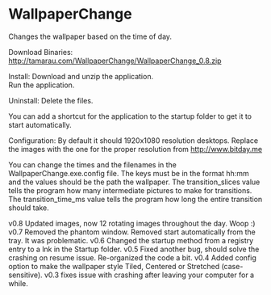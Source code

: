 WallpaperChange
===============

Changes the wallpaper based on the time of day.

Download Binaries: http://tamarau.com/WallpaperChange/WallpaperChange_0.8.zip

Install:
Download and unzip the application.  
Run the application.

Uninstall:
Delete the files.

You can add a shortcut for the application to the startup folder to get it to start automatically.


Configuration:
By default it should 1920x1080 resolution desktops. Replace the images with the one for the proper resolution from http://www.bitday.me

You can change the times and the filenames in the WallpaperChange.exe.config file. The keys must be in the format hh:mm and the values should be the path the wallpaper.
The transition_slices value tells the program how many intermediate pictures to make for transitions.
The transition_time_ms value tells the program how long the entire transition should take.

v0.8 Updated images, now 12 rotating images throughout the day. Woop :)
v0.7 Removed the phantom window.  Removed start automatically from the tray.  It was problematic.
v0.6 Changed the startup method from a registry entry to a lnk in the Startup folder.
v0.5 Fixed another bug, should solve the crashing on resume issue.  Re-organized the code a bit.
v0.4 Added config option to make the wallpaper style Tiled, Centered or Stretched (case-sensitive).
v0.3 fixes issue with crashing after leaving your computer for a while.
